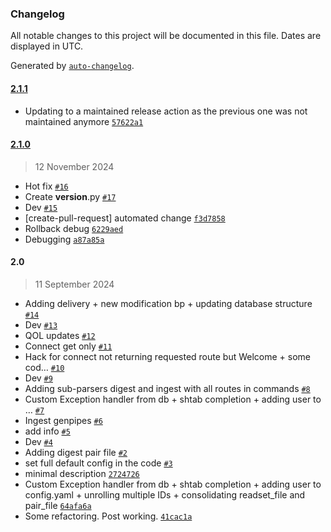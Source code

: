 ### Changelog

All notable changes to this project will be documented in this file. Dates are displayed in UTC.

Generated by [`auto-changelog`](https://github.com/CookPete/auto-changelog).

#### [2.1.1](https://github.com/c3g/project_tracking_cli/compare/2.1.0...2.1.1)

- Updating to a maintained release action as the previous one was not maintained anymore [`57622a1`](https://github.com/c3g/project_tracking_cli/commit/57622a12e0d5cb2dc2fc8a2daa1cd7a83fd2c899)

#### [2.1.0](https://github.com/c3g/project_tracking_cli/compare/2.0...2.1.0)

> 12 November 2024

- Hot fix [`#16`](https://github.com/c3g/project_tracking_cli/pull/16)
- Create __version__.py [`#17`](https://github.com/c3g/project_tracking_cli/pull/17)
- Dev [`#15`](https://github.com/c3g/project_tracking_cli/pull/15)
- [create-pull-request] automated change [`f3d7858`](https://github.com/c3g/project_tracking_cli/commit/f3d785875120ac183f1c14f908a6d49ab9ff0d68)
- Rollback debug [`6229aed`](https://github.com/c3g/project_tracking_cli/commit/6229aed47792c38e79955616dd8112015ca84b4c)
- Debugging [`a87a85a`](https://github.com/c3g/project_tracking_cli/commit/a87a85add5070c98bc852a65f0e3e2d41a74a643)

#### 2.0

> 11 September 2024

- Adding delivery + new modification bp + updating database structure [`#14`](https://github.com/c3g/project_tracking_cli/pull/14)
- Dev [`#13`](https://github.com/c3g/project_tracking_cli/pull/13)
- QOL updates [`#12`](https://github.com/c3g/project_tracking_cli/pull/12)
- Connect get only [`#11`](https://github.com/c3g/project_tracking_cli/pull/11)
- Hack for connect not returning requested route but Welcome + some cod… [`#10`](https://github.com/c3g/project_tracking_cli/pull/10)
- Dev [`#9`](https://github.com/c3g/project_tracking_cli/pull/9)
- Adding sub-parsers digest and ingest with all routes in commands [`#8`](https://github.com/c3g/project_tracking_cli/pull/8)
- Custom Exception handler from db + shtab completion + adding user to … [`#7`](https://github.com/c3g/project_tracking_cli/pull/7)
- Ingest genpipes [`#6`](https://github.com/c3g/project_tracking_cli/pull/6)
- add info [`#5`](https://github.com/c3g/project_tracking_cli/pull/5)
- Dev [`#4`](https://github.com/c3g/project_tracking_cli/pull/4)
- Adding digest pair file [`#2`](https://github.com/c3g/project_tracking_cli/pull/2)
- set full default config in the code [`#3`](https://github.com/c3g/project_tracking_cli/pull/3)
- minimal description [`2724726`](https://github.com/c3g/project_tracking_cli/commit/272472657c0cd73ff9b716b6641045cb9b8da95e)
- Custom Exception handler from db + shtab completion + adding user to config.yaml + unrolling multiple IDs + consolidating readset_file and pair_file [`64afa6a`](https://github.com/c3g/project_tracking_cli/commit/64afa6ae4708f455bc53b128bdb121bed167c2d1)
- Some refactoring. Post working. [`41cac1a`](https://github.com/c3g/project_tracking_cli/commit/41cac1af50e68dc14231ac535882acfc859c2080)
